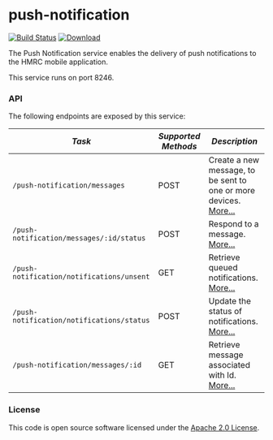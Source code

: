 
# push-notification

[![Build Status](https://travis-ci.org/hmrc/push-notification.svg?branch=master)](https://travis-ci.org/hmrc/push-notification) [ ![Download](https://api.bintray.com/packages/hmrc/releases/push-notification/images/download.svg) ](https://bintray.com/hmrc/releases/push-notification/_latestVersion)

The Push Notification service enables the delivery of push notifications to the HMRC mobile application.

This service runs on port 8246.

### API

The following endpoints are exposed by this service:

| *Task* | *Supported Methods* | *Description* |
|--------|----|----|
| ```/push-notification/messages``` | POST | Create a new message, to be sent to one or more devices. [More...](docs/send.md)  |
| ```/push-notification/messages/:id/status``` | POST | Respond to a message. [More...](docs/respond.md)  |
| ```/push-notification/notifications/unsent``` | GET | Retrieve queued notifications. [More...](docs/queued.md) |
| ```/push-notification/notifications/status``` | POST | Update the status of notifications. [More...](docs/update.md) |
| ```/push-notification/messages/:id``` | GET | Retrieve message associated with Id. [More...](docs/getmessage.md) |

### License

This code is open source software licensed under the [Apache 2.0 License]("http://www.apache.org/licenses/LICENSE-2.0.html").
